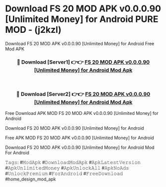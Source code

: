 # Download FS 20 MOD APK v0.0.0.90 [Unlimited Money] for Android PURE MOD - (j2kzl)
Download FS 20 MOD APK v0.0.0.90 [Unlimited Money] for Android Free Mod APK

<div align="center">
<h3>🔴 Download [Server1] 👉👉 <a href="https://apk-comot.site?title=FS_20_MOD_APK_v0.0.0.90_[Unlimited_Money]_for_Android">FS 20 MOD APK v0.0.0.90 [Unlimited Money] for Android Mod Apk</a></h3><br>

<h3>🔴 Download [Server2] 👉👉 <a href="https://apk-comot.site?title=FS_20_MOD_APK_v0.0.0.90_[Unlimited_Money]_for_Android">FS 20 MOD APK v0.0.0.90 [Unlimited Money] for Android Mod Apk</a></h3>
</div>


Free Download APK MOD FS 20 MOD APK v0.0.0.90 [Unlimited Money] for Android

Download FS 20 MOD APK v0.0.0.90 [Unlimited Money] for Android 

Free APK MOD FS 20 MOD APK v0.0.0.90 [Unlimited Money] for Android 

Download FS 20 MOD APK v0.0.0.90 [Unlimited Money] for Android Mod For Android

𝚃𝚊𝚐𝚜: #𝙼𝚘𝚍𝙰𝚙𝚔 #𝙳𝚘𝚠𝚗𝚕𝚘𝚊𝚍𝙼𝚘𝚍𝙰𝚙𝚔 #𝙰𝚙𝚔𝙻𝚊𝚝𝚎𝚜𝚝𝚅𝚎𝚛𝚜𝚒𝚘𝚗 #𝙰𝚙𝚔𝚄𝚗𝚕𝚒𝚖𝚒𝚝𝚎𝚍𝙼𝚘𝚗𝚎𝚢 #𝙰𝚙𝚔𝚄𝚗𝚕𝚘𝚌𝚔𝙰𝚕𝚕 #𝙰𝚙𝚔𝙽𝚘𝙰𝚍𝚜 #𝚄𝚗𝚕𝚘𝚌𝚔𝙿𝚛𝚎𝚖𝚒𝚞𝚖 #𝙵𝚘𝚛𝙰𝚗𝚍𝚛𝚘𝚒𝚍 #𝙵𝚛𝚎𝚎𝙳𝚘𝚠𝚗𝚕𝚘𝚊𝚍 #home_design_mod_apk
